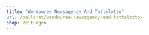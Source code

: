 ```yaml
---
title: "Wendouree Newsagency And Tattslotto"
url: /ballarat/wendouree-newsagency-and-tattslotto/
shop: Zeitungen
---
```

